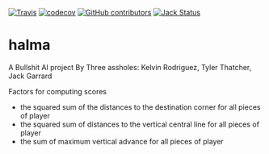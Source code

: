 [![Travis](https://img.shields.io/travis/Kelvinrr/halma.svg?style=flat)](https://travis-ci.org/Kelvinrr/halma)   [![codecov](https://codecov.io/gh/Kelvinrr/halma/branch/master/graph/badge.svg)](https://codecov.io/gh/Kelvinrr/halma)
  [![GitHub contributors](https://img.shields.io/github/contributors/kelvinrr/halma.svg?style=flat)](https://github.com/Kelvinrr/halma/graphs/contributors) [![Jack Status](https://img.shields.io/badge/Jack-still%20a%20ginger-blue.svg)](http://www.urbandictionary.com/define.php?term=ginger&defid=5474329)
# halma

A Bullshit AI project By Three assholes: Kelvin Rodriguez, Tyler Thatcher, Jack Garrard



Factors for computing scores
* the squared sum of the distances to the
destination corner for all pieces of player
* the squared sum of distances to the vertical
central line for all pieces of player
* the sum of maximum vertical advance for
all pieces of player
